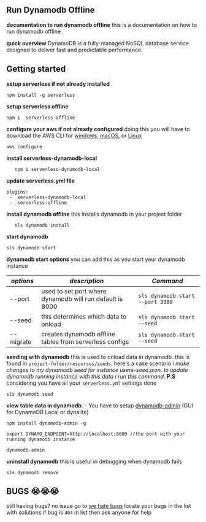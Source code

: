 ## Run Dynamodb Offline
**documentation to run dynamodb offline** 
this is a documentation on how to run dynamodb offline

**quick overview** DynamoDB is a fully-managed NoSQL database service designed to deliver fast and predictable performance.

## Getting started

**setup serverless if not already installed** 

    npm install -g serverless

**setup serverless offline**

    npm i  serverless-offline

**configure your aws if not already configured** 
doing this you will have to download the AWS CLI for [windows](https://docs.aws.amazon.com/cli/latest/userguide/install-windows.html), [macOS](https://docs.aws.amazon.com/cli/latest/userguide/install-macos.html), or [Linux](https://docs.aws.amazon.com/cli/latest/userguide/install-linux.html)

    aws configure

**install serverless-dynamodb-local**

       npm i serverless-dynamodb-local 
       
       
**update serverless.yml file**

    plugins:
     -  serverless-dynamodb-local
     -  serverless-offline



**install dynamodb offline**
this installs dynamodb in your project folder
 

       sls dynamodb install

 


**start dynamodb** 

    sls dynamodb start

 **dynamodb start options**
 you can add this as you start your dynamodb instance
 
|*options*| *description*  | *Command*  | 
|--|--|--|
|--port  | used to set port where dynamodb will run default is 8000  | `sls dynamodb start --port 3000` 
|--seed  | this determines which data to onload  | `sls dynamodb start --seed`
|--migrate | creates dynamodb offline tables from serverless configs   | `sls dynamodb start --seed`	



**seeding with dynamodb**
this is used to onload data in dynamodb .this is found in `project-folder/resourses/seeds`. here's a case scenario i *make changes to my dynamodb seed for instance users-seed.json. to update dynamodb running instance with this data i run this command*. **P.S**  considering you have all your `serverless.yml` settings done 

    sls dynamodb seed

**view table data in dynamodb**: -
You have to setup [dynamodb-admin](https://github.com/aaronshaf/dynamodb-admin) (GUI for DynamoDB Local or dynalite)

```
npm install dynamodb-admin -g

export DYNAMO_ENDPOINT=http://localhost:8000 //the port with your running dynamodb instance

dynamodb-admin
```
**uninstall dynamodb**
this is useful in debugging when dynamodb fails

    sls dynamodb remove

## BUGS 😭😭😭
still having bugs? no issue go to 
[we hate bugs](https://github.com/yellowcardfinancial/we-hate-bugs) locate your bugs in the list with solutions 
if bug is `404` in list then ask anyone for help









